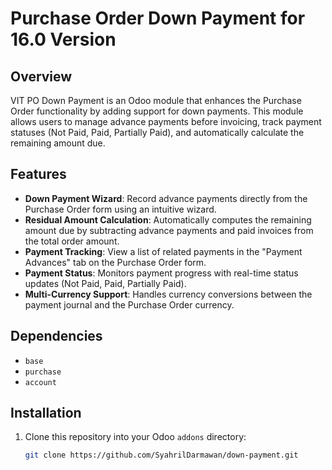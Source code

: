# Purchase Order Down Payment for 16.0 Version

## Overview
VIT PO Down Payment is an Odoo module that enhances the Purchase Order functionality by adding support for down payments. This module allows users to manage advance payments before invoicing, track payment statuses (Not Paid, Paid, Partially Paid), and automatically calculate the remaining amount due.

## Features
- **Down Payment Wizard**: Record advance payments directly from the Purchase Order form using an intuitive wizard.
- **Residual Amount Calculation**: Automatically computes the remaining amount due by subtracting advance payments and paid invoices from the total order amount.
- **Payment Tracking**: View a list of related payments in the "Payment Advances" tab on the Purchase Order form.
- **Payment Status**: Monitors payment progress with real-time status updates (Not Paid, Paid, Partially Paid).
- **Multi-Currency Support**: Handles currency conversions between the payment journal and the Purchase Order currency.

## Dependencies
- `base`
- `purchase`
- `account`

## Installation
1. Clone this repository into your Odoo `addons` directory:
   ```bash
   git clone https://github.com/SyahrilDarmawan/down-payment.git

